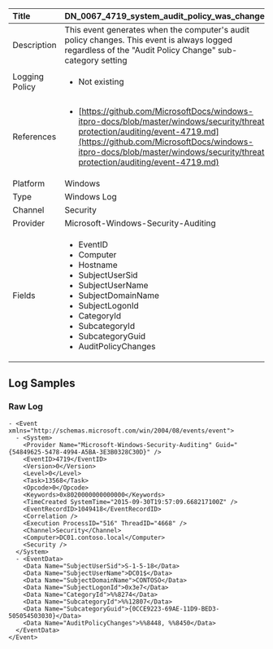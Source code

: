| Title             | DN_0067_4719_system_audit_policy_was_changed                                                                                                      |
|:------------------|:-----------------------------------------------------------------------------------------------------------------|
| Description       | This event generates when the computer's audit policy changes. This event is always logged regardless of the "Audit Policy Change"  sub-category setting                                                                                                |
| Logging Policy    | <ul><li> Not existing </li></ul> | 
| References     		| <ul><li>[https://github.com/MicrosoftDocs/windows-itpro-docs/blob/master/windows/security/threat-protection/auditing/event-4719.md](https://github.com/MicrosoftDocs/windows-itpro-docs/blob/master/windows/security/threat-protection/auditing/event-4719.md)</li></ul>                                  |
| Platform       		| Windows   |
| Type           		| Windows Log 		| 
| Channel        		| Security    |
| Provider       		| Microsoft-Windows-Security-Auditing   |
| Fields         		| <ul><li>EventID</li><li>Computer</li><li>Hostname</li><li>SubjectUserSid</li><li>SubjectUserName</li><li>SubjectDomainName</li><li>SubjectLogonId</li><li>CategoryId</li><li>SubcategoryId</li><li>SubcategoryGuid</li><li>AuditPolicyChanges</li></ul>                                               |


## Log Samples

### Raw Log

```
- <Event xmlns="http://schemas.microsoft.com/win/2004/08/events/event">
  - <System>
    <Provider Name="Microsoft-Windows-Security-Auditing" Guid="{54849625-5478-4994-A5BA-3E3B0328C30D}" /> 
    <EventID>4719</EventID> 
    <Version>0</Version> 
    <Level>0</Level> 
    <Task>13568</Task> 
    <Opcode>0</Opcode> 
    <Keywords>0x8020000000000000</Keywords> 
    <TimeCreated SystemTime="2015-09-30T19:57:09.668217100Z" /> 
    <EventRecordID>1049418</EventRecordID> 
    <Correlation /> 
    <Execution ProcessID="516" ThreadID="4668" /> 
    <Channel>Security</Channel> 
    <Computer>DC01.contoso.local</Computer> 
    <Security /> 
  </System>
  - <EventData>
    <Data Name="SubjectUserSid">S-1-5-18</Data> 
    <Data Name="SubjectUserName">DC01$</Data> 
    <Data Name="SubjectDomainName">CONTOSO</Data> 
    <Data Name="SubjectLogonId">0x3e7</Data> 
    <Data Name="CategoryId">%%8274</Data> 
    <Data Name="SubcategoryId">%%12807</Data> 
    <Data Name="SubcategoryGuid">{0CCE9223-69AE-11D9-BED3-505054503030}</Data> 
    <Data Name="AuditPolicyChanges">%%8448, %%8450</Data> 
  </EventData>
</Event>

```




